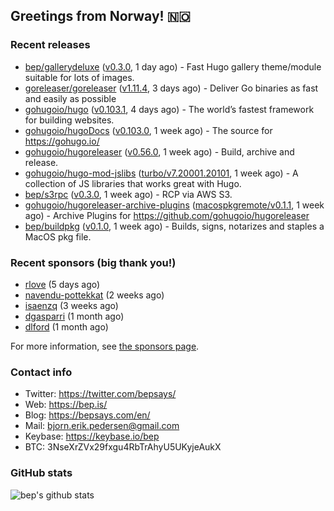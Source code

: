 ## Greetings from Norway! 🇳🇴

### Recent releases
- [bep/gallerydeluxe](https://github.com/bep/gallerydeluxe) ([v0.3.0](https://github.com/bep/gallerydeluxe/releases/tag/v0.3.0), 1 day ago) - Fast Hugo gallery theme/module suitable for lots of images.
- [goreleaser/goreleaser](https://github.com/goreleaser/goreleaser) ([v1.11.4](https://github.com/goreleaser/goreleaser/releases/tag/v1.11.4), 3 days ago) - Deliver Go binaries as fast and easily as possible
- [gohugoio/hugo](https://github.com/gohugoio/hugo) ([v0.103.1](https://github.com/gohugoio/hugo/releases/tag/v0.103.1), 4 days ago) - The world’s fastest framework for building websites.
- [gohugoio/hugoDocs](https://github.com/gohugoio/hugoDocs) ([v0.103.0](https://github.com/gohugoio/hugoDocs/releases/tag/v0.103.0), 1 week ago) - The source for https://gohugo.io/
- [gohugoio/hugoreleaser](https://github.com/gohugoio/hugoreleaser) ([v0.56.0](https://github.com/gohugoio/hugoreleaser/releases/tag/v0.56.0), 1 week ago) - Build, archive and release. 
- [gohugoio/hugo-mod-jslibs](https://github.com/gohugoio/hugo-mod-jslibs) ([turbo/v7.20001.20101](https://github.com/gohugoio/hugo-mod-jslibs/releases/tag/turbo%2Fv7.20001.20101), 1 week ago) - A collection of JS libraries that works great with Hugo.
- [bep/s3rpc](https://github.com/bep/s3rpc) ([v0.3.0](https://github.com/bep/s3rpc/releases/tag/v0.3.0), 1 week ago) - RCP via AWS S3.
- [gohugoio/hugoreleaser-archive-plugins](https://github.com/gohugoio/hugoreleaser-archive-plugins) ([macospkgremote/v0.1.1](https://github.com/gohugoio/hugoreleaser-archive-plugins/releases/tag/macospkgremote%2Fv0.1.1), 1 week ago) - Archive Plugins for https://github.com/gohugoio/hugoreleaser
- [bep/buildpkg](https://github.com/bep/buildpkg) ([v0.1.0](https://github.com/bep/buildpkg/releases/tag/v0.1.0), 1 week ago) - Builds, signs, notarizes and staples a MacOS pkg file.


### Recent sponsors (big thank you!)

- [rlove](https://github.com/rlove) (5 days ago)
- [navendu-pottekkat](https://github.com/navendu-pottekkat) (2 weeks ago)
- [isaenzq](https://github.com/isaenzq) (3 weeks ago)
- [dgasparri](https://github.com/dgasparri) (1 month ago)
- [dlford](https://github.com/dlford) (1 month ago)

For more information, see [the sponsors page](https://github.com/sponsors/bep/).

### Contact info
- Twitter: https://twitter.com/bepsays/
- Web: https://bep.is/
- Blog: https://bepsays.com/en/
- Mail: bjorn.erik.pedersen@gmail.com
- Keybase: https://keybase.io/bep
- BTC: 3NseXrZVx29fxgu4RbTrAhyU5UKyjeAukX


### GitHub stats
![bep's github stats](https://github-readme-stats.vercel.app/api?username=bep&count_private=true&hide_title=true)

